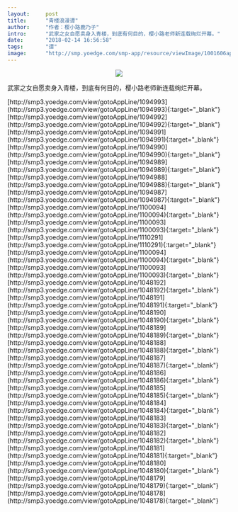 ```yaml
---
layout:     post
title:      "青楼浪漫谭"
author:     "作者：樱小路鹿乃子"
intro:      "武家之女自愿卖身入青楼，到底有何目的，樱小路老师新连载绚烂开幕。"
date:       "2018-02-14 16:56:58"
tags:       "谭"
image:      "http://smp.yoedge.com/smp-app/resource/viewImage/1001606appline.png"
---
```

<div style="text-align: center">
<p><img src="http://smp.yoedge.com/smp-app/resource/viewImage/1001606appline.png"/></p>
</div>
<p class="post-meta">
<span>武家之女自愿卖身入青楼，到底有何目的，樱小路老师新连载绚烂开幕。</span>
</p>
[http://smp3.yoedge.com/view/gotoAppLine/1094993](http://smp3.yoedge.com/view/gotoAppLine/1094993){:target="_blank"}
[http://smp3.yoedge.com/view/gotoAppLine/1094992](http://smp3.yoedge.com/view/gotoAppLine/1094992){:target="_blank"}
[http://smp3.yoedge.com/view/gotoAppLine/1094991](http://smp3.yoedge.com/view/gotoAppLine/1094991){:target="_blank"}
[http://smp3.yoedge.com/view/gotoAppLine/1094990](http://smp3.yoedge.com/view/gotoAppLine/1094990){:target="_blank"}
[http://smp3.yoedge.com/view/gotoAppLine/1094989](http://smp3.yoedge.com/view/gotoAppLine/1094989){:target="_blank"}
[http://smp3.yoedge.com/view/gotoAppLine/1094988](http://smp3.yoedge.com/view/gotoAppLine/1094988){:target="_blank"}
[http://smp3.yoedge.com/view/gotoAppLine/1094987](http://smp3.yoedge.com/view/gotoAppLine/1094987){:target="_blank"}
[http://smp3.yoedge.com/view/gotoAppLine/1100094](http://smp3.yoedge.com/view/gotoAppLine/1100094){:target="_blank"}
[http://smp3.yoedge.com/view/gotoAppLine/1100093](http://smp3.yoedge.com/view/gotoAppLine/1100093){:target="_blank"}
[http://smp3.yoedge.com/view/gotoAppLine/1110291](http://smp3.yoedge.com/view/gotoAppLine/1110291){:target="_blank"}
[http://smp3.yoedge.com/view/gotoAppLine/1100094](http://smp3.yoedge.com/view/gotoAppLine/1100094){:target="_blank"}
[http://smp3.yoedge.com/view/gotoAppLine/1100093](http://smp3.yoedge.com/view/gotoAppLine/1100093){:target="_blank"}
[http://smp3.yoedge.com/view/gotoAppLine/1048192](http://smp3.yoedge.com/view/gotoAppLine/1048192){:target="_blank"}
[http://smp3.yoedge.com/view/gotoAppLine/1048191](http://smp3.yoedge.com/view/gotoAppLine/1048191){:target="_blank"}
[http://smp3.yoedge.com/view/gotoAppLine/1048190](http://smp3.yoedge.com/view/gotoAppLine/1048190){:target="_blank"}
[http://smp3.yoedge.com/view/gotoAppLine/1048189](http://smp3.yoedge.com/view/gotoAppLine/1048189){:target="_blank"}
[http://smp3.yoedge.com/view/gotoAppLine/1048188](http://smp3.yoedge.com/view/gotoAppLine/1048188){:target="_blank"}
[http://smp3.yoedge.com/view/gotoAppLine/1048187](http://smp3.yoedge.com/view/gotoAppLine/1048187){:target="_blank"}
[http://smp3.yoedge.com/view/gotoAppLine/1048186](http://smp3.yoedge.com/view/gotoAppLine/1048186){:target="_blank"}
[http://smp3.yoedge.com/view/gotoAppLine/1048185](http://smp3.yoedge.com/view/gotoAppLine/1048185){:target="_blank"}
[http://smp3.yoedge.com/view/gotoAppLine/1048184](http://smp3.yoedge.com/view/gotoAppLine/1048184){:target="_blank"}
[http://smp3.yoedge.com/view/gotoAppLine/1048183](http://smp3.yoedge.com/view/gotoAppLine/1048183){:target="_blank"}
[http://smp3.yoedge.com/view/gotoAppLine/1048182](http://smp3.yoedge.com/view/gotoAppLine/1048182){:target="_blank"}
[http://smp3.yoedge.com/view/gotoAppLine/1048181](http://smp3.yoedge.com/view/gotoAppLine/1048181){:target="_blank"}
[http://smp3.yoedge.com/view/gotoAppLine/1048180](http://smp3.yoedge.com/view/gotoAppLine/1048180){:target="_blank"}
[http://smp3.yoedge.com/view/gotoAppLine/1048179](http://smp3.yoedge.com/view/gotoAppLine/1048179){:target="_blank"}
[http://smp3.yoedge.com/view/gotoAppLine/1048178](http://smp3.yoedge.com/view/gotoAppLine/1048178){:target="_blank"}


